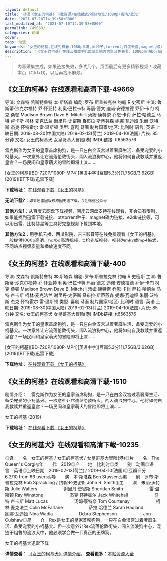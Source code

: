 ```yaml
---
layout: default
title: '动漫《女王的柯基》下载资源/在线播放/视频地址/1080p/高清/蓝光'
date: "2021-07-10T14:39:58+0800"
last_modified_at: "2021-07-10T14:39:58+0800"
permalink: /49669/
categories: 动漫
cover:
tags: 动漫
keywords: '女王的柯基,在线免费看,1080p高清,bt种子,torrent,百度云盘,magnet,磁力链,迅雷下载资源'
description: '《女王的柯基》在线云播放手机西瓜影院吉吉影音免费看，1080p高清bd/hd未删减完整版和tc抢先枪版，mkv/mp4格式，附带bt/torrent种子、magnet/磁力链、百度云盘、网盘资源迅雷下载链接'
---
```


>内容采集生成，如果链接失效，多试几个，页面最后有更多精彩视频！收藏本页（Ctrl+D)，以后再找不麻烦。


## 《女王的柯基》在线观看和高清下载-49669

导演: 文森特·凯斯特鲁特 本·斯塔森 编剧: 罗布·斯普拉克林 约翰·R·史密斯 主演: 鲁斯蒂·沙克尔福特 乔·怀亚特 利奥·巴拉卡特 玛丽·德文 迪诺·安德拉德 乔伊·卡门 柯克·桑顿 Madison Brown Dave B. Mitchell 汤姆·康特奈 乔恩·卡肖 萨拉·哈德兰 马特·卢卡斯 柯林·麦克法兰 谢里丹·史密斯 黛布拉·斯蒂芬森 妮娜·瓦迪娅 朱丽·沃特斯 杰克·怀特霍尔 雷·温斯顿 类型: 喜剧 动画 制片国家/地区: 比利时 语言: 英语 上映日期: 2019-08-30(中国大陆) 2019-02-13(荷兰) 2019-04-10(法国) 片长: 85分钟 又名: 女王的柯基犬 女皇哥基大冒险(港) IMDb链接: tt6563576

雷克斯作为女王的皇家首席狗狗，是一只在白金汉宫过着奢靡生活、备受宠爱的小柯基犬。一次意外让它流落伦敦街头，闯入流浪狗中心，他将如何自我救赎并重返皇宫？一场民间和皇家萌犬的冒险即将上演……


[女王的柯基][BD-720P/1080P-MP4][英语中字][豆瓣5.3分][1.75GB/3.62GB][2019][BT下载/迅雷下载]

**下载地址**： [在线观看下载 《女王的柯基》](https://www.btdx8.com/torrent/nwdkj_2019.html) 


**无法下载?**：`如果迅雷因版权原因无法下载，关注微信公众号 `

**其他方法1**：从百度云网盘下载视频，百度云网盘支持在线观看，非会员有限制，如果能找到迅雷下载链接、bt/torrent种子、magnet磁力链接、e2dk链接等，可以用迅雷、比特彗星等工具将完整视频下载到本地。

**其他方法2**：用手机云播、西瓜影院、吉吉影音等在线免费观看《女王的柯基》，一般提供1080p高清、hd/bd高清视频、tc抢先版视频，视频为mkv或mp4格式，不同站点视频质量和播放速度不同。


## 《女王的柯基》在线观看和高清下载-400

导演: 文森特·凯斯特鲁特 本·斯塔森 编剧: 罗布·斯普拉克林 约翰·R·史密斯 主演: 鲁斯蒂·沙克尔福特 乔·怀亚特 利奥·巴拉卡特 玛丽·德文 迪诺·安德拉德 乔伊·卡门 柯克·桑顿 Madison Brown Dave B. Mitchell 汤姆·康特奈 乔恩·卡肖 萨拉·哈德兰 马特·卢卡斯 柯林·麦克法兰 谢里丹·史密斯 黛布拉·斯蒂芬森 妮娜·瓦迪娅 朱丽·沃特斯 杰克·怀特霍尔 雷·温斯顿 类型: 喜剧 动画 制片国家/地区: 比利时 语言: 英语 上映日期: 2019-08-30(中国大陆) 2019-02-13(荷兰) 2019-04-10(法国) 片长: 85分钟 又名: 女王的柯基犬 女皇哥基大冒险(港) IMDb链接: tt6563576

雷克斯作为女王的皇家首席狗狗，是一只在白金汉宫过着奢靡生活、备受宠爱的小柯基犬。一次意外让它流落伦敦街头，闯入流浪狗中心，他将如何自我救赎并重返皇宫？一场民间和皇家萌犬的冒险即将上演……


[女王的柯基][BD-720P/1080P-MP4][英语中字][豆瓣5.3分][1.75GB/3.62GB][2019][BT下载/迅雷下载]

**下载地址**： [在线观看下载 《女王的柯基》](https://www.btdx8.com/torrent/nwdkj_2019.html) 


## 《女王的柯基》在线观看和高清下载-1510

剧情介绍：　雷克斯作为女王的皇家首席狗狗，是一只在白金汉宫过着奢靡生活、备受宠爱的小柯基犬。一次意外让它流落伦敦街头，闯入流浪狗中心，他将如何自我救赎并重返皇宫？一场民间和皇家萌犬的冒险即将上演......


女王的柯基 (2019)

**下载地址**： [在线观看下载 《女王的柯基》](https://www.btbtdy.me/btdy/dy17169.html) 


## 《女王的柯基犬》在线观看和高清下载-10235

◎译　　名　女王的柯基 / 女王的柯基犬 / 女皇哥基大冒险(港)◎片　　名　The Queen"s Corgi◎年　　代　2019◎产　　地　比利时◎类　　别　动画◎语　　言　英语◎上映日期　2019-02-13(荷兰) / 2019-04-10(法国)◎豆瓣评分　6.2/10 from 66 users◎导　　演　本·斯塔森 Ben Stassen◎编　　剧　罗布·斯普拉克林 Rob Sprackling / 约翰·R·史密斯 John R. Smith◎主　　演　朱丽·沃特斯 Julie Walters　　　　　　谢里丹·史密斯 Sheridan Smith　　　　　　雷·温斯顿 Ray Winstone　　　　　　杰克·怀特霍尔 Jack Whitehall　　　　　　马特·卢卡斯 Matt Lucas　　　　　　汤姆·康特奈 Tom Courtenay　　　　　　柯林·麦克法兰 Colin McFarlane　　　　　　萨拉·哈德兰 Sarah Hadland　　　　　　妮娜·瓦迪娅 Nina Wadia　　　　　　Debra Stephenson　　　　　　Jon Culshaw◎简　　介　Rex是女王的皇家首席狗狗，一只在白金汉宫过着奢靡生活、备受宠爱的小柯基犬。但一次意外让Rex流落伦敦街头，闯入流浪狗中心，混迹于粗鲁的流浪犬中，他必须学会做一只真正的王牌狗。


女王的柯基犬迅雷下载

**详情查看**： [《女王的柯基犬》详情介绍](/movie/10235/)， **查看更多**：[本站资源大全](/movie/t/all/)


